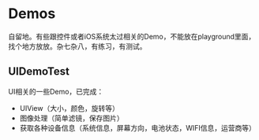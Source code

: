 # Demos
自留地。有些跟控件或者iOS系统太过相关的Demo，不能放在playground里面，找个地方放放。杂七杂八，有练习，有测试。

## UIDemoTest
UI相关的一些Demo，已完成：

- UIView（大小，颜色，旋转等）
- 图像处理（简单滤镜，保存图片）
- 获取各种设备信息（系统信息，屏幕方向，电池状态，WIFI信息，运营商等）